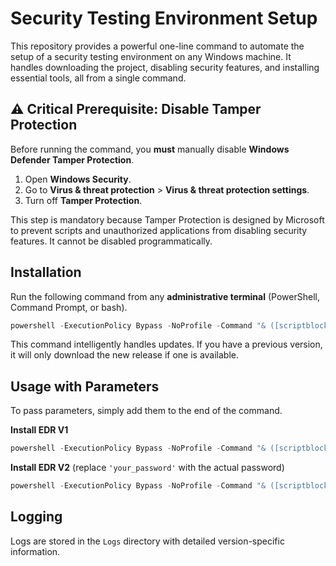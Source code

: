 # Security Testing Environment Setup

This repository provides a powerful one-line command to automate the setup of a security testing environment on any Windows machine. It handles downloading the project, disabling security features, and installing essential tools, all from a single command.

## ⚠️ Critical Prerequisite: Disable Tamper Protection

Before running the command, you **must** manually disable **Windows Defender Tamper Protection**.

1.  Open **Windows Security**.
2.  Go to **Virus & threat protection** > **Virus & threat protection settings**.
3.  Turn off **Tamper Protection**.

This step is mandatory because Tamper Protection is designed by Microsoft to prevent scripts and unauthorized applications from disabling security features. It cannot be disabled programmatically.

## Installation

Run the following command from any **administrative terminal** (PowerShell, Command Prompt, or bash).

```powershell
powershell -ExecutionPolicy Bypass -NoProfile -Command "& ([scriptblock]::create((New-Object System.Net.WebClient).DownloadString('https://raw.githubusercontent.com/dungxtd/tehtris-env-setup/master/install.ps1')))"
```

This command intelligently handles updates. If you have a previous version, it will only download the new release if one is available.

## Usage with Parameters

To pass parameters, simply add them to the end of the command.

**Install EDR V1**
```powershell
powershell -ExecutionPolicy Bypass -NoProfile -Command "& ([scriptblock]::create((New-Object System.Net.WebClient).DownloadString('https://raw.githubusercontent.com/dungxtd/tehtris-env-setup/master/install.ps1'))) -InstallEdrV1"
```

**Install EDR V2** (replace `'your_password'` with the actual password)
```powershell
powershell -ExecutionPolicy Bypass -NoProfile -Command "& ([scriptblock]::create((New-Object System.Net.WebClient).DownloadString('https://raw.githubusercontent.com/dungxtd/tehtris-env-setup/master/install.ps1'))) -InstallEdrV2 -UninstallEdrPassword 'your_password'"
```

## Logging

Logs are stored in the `Logs` directory with detailed version-specific information.
